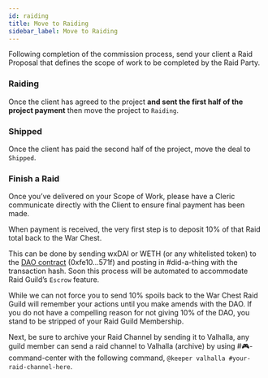 ```yaml
---
id: raiding
title: Move to Raiding
sidebar_label: Move to Raiding
---
```


Following completion of the commission process, send your client a Raid Proposal that defines the scope of work to be completed by the Raid Party.

### Raiding

Once the client has agreed to the project **and sent the first half of the project payment** then move the project to `Raiding`.

### Shipped

Once the client has paid the second half of the project, move the deal to `Shipped`.

### Finish a Raid

Once you’ve delivered on your Scope of Work, please have a Cleric communicate directly with the Client to ensure final payment has been made.

When payment is received, the very first step is to deposit 10% of that Raid total back to the War Chest.

This can be done by sending wxDAI or WETH (or any whitelisted token) to the [DAO contract](https://blockscout.com/poa/xdai/address/0xfe1084bC16427e5EB7f13Fc19bCD4E641F7d571f) (0xfe10...571f) and posting in <span class='channels'>#did-a-thing</span> with the transaction hash. Soon this process will be automated to accommodate Raid Guild’s `Escrow` feature.

While we can not force you to send 10% spoils back to the War Chest Raid Guild will remember your actions until you make amends with the DAO. If you do not have a compelling reason for not giving 10% of the DAO, you stand to be stripped of your Raid Guild Membership.

Next, be sure to archive your Raid Channel by sending it to Valhalla, any guild member can send a raid channel to Valhalla (archive) by using <span class='channels'>#🎮-command-center</span> with the following command, `@keeper valhalla #your-raid-channel-here`.